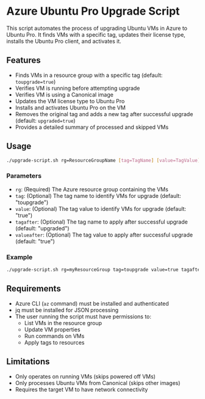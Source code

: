 # Azure Ubuntu Pro Upgrade Script

This script automates the process of upgrading Ubuntu VMs in Azure to Ubuntu Pro. It finds VMs with a specific tag, updates their license type, installs the Ubuntu Pro client, and activates it.

## Features

- Finds VMs in a resource group with a specific tag (default: `toupgrade=true`)
- Verifies VM is running before attempting upgrade
- Verifies VM is using a Canonical image
- Updates the VM license type to Ubuntu Pro
- Installs and activates Ubuntu Pro on the VM
- Removes the original tag and adds a new tag after successful upgrade (default: `upgraded=true`)
- Provides a detailed summary of processed and skipped VMs

## Usage

```bash
./upgrade-script.sh rg=ResourceGroupName [tag=TagName] [value=TagValue] [tagafter=UpgradeTagName] [valueafter=UpgradeTagValue]
```

### Parameters

- `rg`: (Required) The Azure resource group containing the VMs
- `tag`: (Optional) The tag name to identify VMs for upgrade (default: "toupgrade")
- `value`: (Optional) The tag value to identify VMs for upgrade (default: "true")
- `tagafter`: (Optional) The tag name to apply after successful upgrade (default: "upgraded")
- `valueafter`: (Optional) The tag value to apply after successful upgrade (default: "true")

### Example

```bash
./upgrade-script.sh rg=myResourceGroup tag=toupgrade value=true tagafter=upgraded valueafter=true
```

## Requirements

- Azure CLI (`az` command) must be installed and authenticated
- jq must be installed for JSON processing
- The user running the script must have permissions to:
  - List VMs in the resource group
  - Update VM properties
  - Run commands on VMs
  - Apply tags to resources

## Limitations

- Only operates on running VMs (skips powered off VMs)
- Only processes Ubuntu VMs from Canonical (skips other images)
- Requires the target VM to have network connectivity 